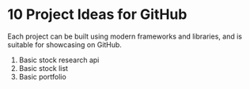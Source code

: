 # 10 Project Ideas for GitHub

Each project can be built using modern frameworks and libraries, and is suitable for showcasing on GitHub.

1. Basic stock research api
2. Basic stock list
2. Basic portfolio